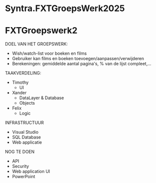 # Syntra.FXTGroepsWerk2025

# FXTGroepswerk2

DOEL VAN HET GROEPSWERK:
 - Wish/watch-list voor boeken en films
 - Gebruiker kan films en boeken toevoegen/aanpassen/verwijderen
 - Berekeningen: gemiddelde aantal pagina's, % van de lijst compleet,...

TAAKVERDELING:
 - Timothy
   - UI
 - Xander
   - DataLayer & Database
   - Objects
 - Felix
   - Logic
  
INFRASTRUCTUUR
 - Visual Studio
 - SQL Database
 - Web applicatie

NOG TE DOEN
 - API
 - Security
 - Web application UI
 - PowerPoint
